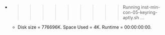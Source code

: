 * >>>>>>>>> Running inst-min-con-05-keyring-aptly.sh ...
  * Disk size = 776696K. Space Used = 4K. Runtime = 00:00:00:00.

